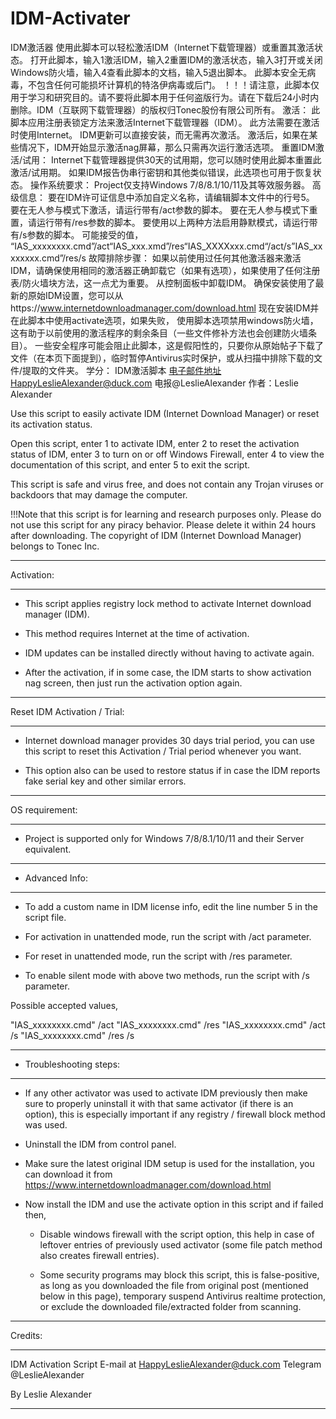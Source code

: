 # IDM-Activater
IDM激活器
使用此脚本可以轻松激活IDM（Internet下载管理器）或重置其激活状态。
打开此脚本，输入1激活IDM，输入2重置IDM的激活状态，输入3打开或关闭Windows防火墙，输入4查看此脚本的文档，输入5退出脚本。
此脚本安全无病毒，不包含任何可能损坏计算机的特洛伊病毒或后门。
！！！请注意，此脚本仅用于学习和研究目的。请不要将此脚本用于任何盗版行为。请在下载后24小时内删除。IDM（互联网下载管理器）的版权归Tonec股份有限公司所有。
激活：
此脚本应用注册表锁定方法来激活Internet下载管理器（IDM）。
此方法需要在激活时使用Internet。
IDM更新可以直接安装，而无需再次激活。
激活后，如果在某些情况下，IDM开始显示激活nag屏幕，那么只需再次运行激活选项。
重置IDM激活/试用：
Internet下载管理器提供30天的试用期，您可以随时使用此脚本重置此激活/试用期。
如果IDM报告伪串行密钥和其他类似错误，此选项也可用于恢复状态。
操作系统要求：
Project仅支持Windows 7/8/8.1/10/11及其等效服务器。
高级信息：
要在IDM许可证信息中添加自定义名称，请编辑脚本文件中的行号5。
要在无人参与模式下激活，请运行带有/act参数的脚本。
要在无人参与模式下重置，请运行带有/res参数的脚本。
要使用以上两种方法启用静默模式，请运行带有/s参数的脚本。
可能接受的值，
“IAS_xxxxxxxx.cmd”/act“IAS_xxx.xmd”/res“IAS_XXXXxxx.cmd“/act/s”IAS_xxxxxxxx.cmd”/res/s
故障排除步骤：
如果以前使用过任何其他激活器来激活IDM，请确保使用相同的激活器正确卸载它（如果有选项），如果使用了任何注册表/防火墙块方法，这一点尤为重要。
从控制面板中卸载IDM。
确保安装使用了最新的原始IDM设置，您可以从https://www.internetdownloadmanager.com/download.html
现在安装IDM并在此脚本中使用activate选项，如果失败，
使用脚本选项禁用windows防火墙，这有助于以前使用的激活程序的剩余条目（一些文件修补方法也会创建防火墙条目）。
一些安全程序可能会阻止此脚本，这是假阳性的，只要你从原始帖子下载了文件（在本页下面提到），临时暂停Antivirus实时保护，或从扫描中排除下载的文件/提取的文件夹。
学分：
IDM激活脚本
电子邮件地址HappyLeslieAlexander@duck.com
电报@LeslieAlexander
作者：Leslie Alexander

Use this script to easily activate IDM (Internet Download Manager) or reset its activation status.

Open this script, enter 1 to activate IDM, enter 2 to reset the activation status of IDM, enter 3 to turn on or off Windows Firewall, enter 4 to view the documentation of this script, and enter 5 to exit the script.

This script is safe and virus free, and does not contain any Trojan viruses or backdoors that may damage the computer.

!!!Note that this script is for learning and research purposes only. Please do not use this script for any piracy behavior. Please delete it within 24 hours after downloading. The copyright of IDM (Internet Download Manager) belongs to Tonec Inc.

_________________________________

   Activation:
_________________________________

 - This script applies registry lock method to activate Internet download manager (IDM).

 - This method requires Internet at the time of activation.

 - IDM updates can be installed directly without having to activate again.

 - After the activation, if in some case, the IDM starts to show activation nag screen, 
   then just run the activation option again.

_________________________________

   Reset IDM Activation / Trial:
_________________________________

 - Internet download manager provides 30 days trial period, you can use this script to 
   reset this Activation / Trial period whenever you want.
 
 - This option also can be used to restore status if in case the IDM reports fake serial
   key and other similar errors.

_________________________________

   OS requirement:
_________________________________

 - Project is supported only for Windows 7/8/8.1/10/11 and their Server equivalent.

_________________________________

 - Advanced Info:
_________________________________

   - To add a custom name in IDM license info, edit the line number 5 in the script file.

   - For activation in unattended mode, run the script with /act parameter.
   - For reset in unattended mode, run the script with /res parameter.
   - To enable silent mode with above two methods, run the script with /s parameter.

Possible accepted values,

"IAS_xxxxxxxx.cmd" /act
"IAS_xxxxxxxx.cmd" /res
"IAS_xxxxxxxx.cmd" /act /s
"IAS_xxxxxxxx.cmd" /res /s

_________________________________

 - Troubleshooting steps:
_________________________________

   - If any other activator was used to activate IDM previously then make sure to properly
     uninstall it with that same activator (if there is an option), this is especially important
     if any registry / firewall block method was used.

   - Uninstall the IDM from control panel.

   - Make sure the latest original IDM setup is used for the installation,
     you can download it from https://www.internetdownloadmanager.com/download.html

   - Now install the IDM and use the activate option in this script and if failed then,

     - Disable windows firewall with the script option, this help in case of leftover entries of
       previously used activator (some file patch method also creates firewall entries).

     - Some security programs may block this script, this is false-positive, as long as you 
       downloaded the file from original post (mentioned below in this page), temporary suspend
       Antivirus realtime protection, or exclude the downloaded file/extracted folder from scanning.


____________________________________________________________________________________________________

   Credits:
____________________________________________________________________________________________________

   IDM Activation Script
   E-mail at HappyLeslieAlexander@duck.com
   Telegram @LeslieAlexander
   
   By Leslie Alexander

____________________________________________________________________________________________________

